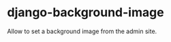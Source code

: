 django-background-image
=======================

Allow to set a background image from the admin site.

